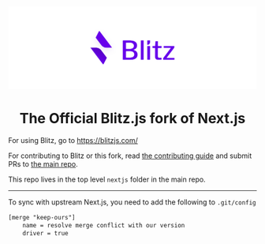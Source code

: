 [![Blitz.js](https://raw.githubusercontent.com/blitz-js/art/master/github-cover-photo.png)](https://blitzjs.com)

<h1 align="center">The Official Blitz.js fork of Next.js</h1>

For using Blitz, go to https://blitzjs.com/

For contributing to Blitz or this fork, read [the contributing guide](https://blitzjs.com/docs/contributing) and submit PRs to [the main repo](https://github.com/blitz-js/legacy-framework).

This repo lives in the top level `nextjs` folder in the main repo.

---

To sync with upstream Next.js, you need to add the following to `.git/config`

```
[merge "keep-ours"]
	name = resolve merge conflict with our version
	driver = true
```
